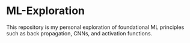 # ML-Exploration
This repository is my personal exploration of foundational ML principles such as back propagation, CNNs, and activation functions.  
